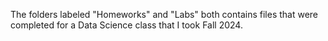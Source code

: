 The folders labeled "Homeworks" and "Labs" both contains files that were completed for a Data Science class that I took Fall 2024. 

